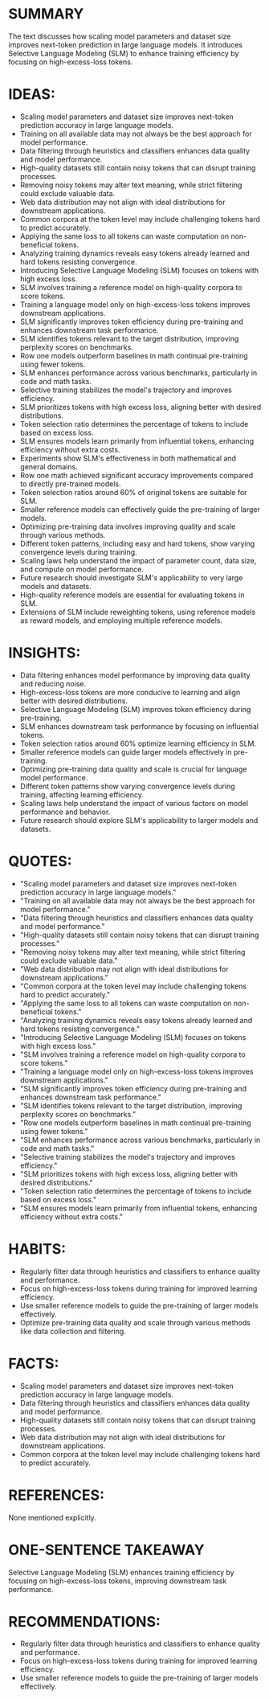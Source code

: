 # SUMMARY
The text discusses how scaling model parameters and dataset size improves next-token prediction in large language models. It introduces Selective Language Modeling (SLM) to enhance training efficiency by focusing on high-excess-loss tokens.

# IDEAS:
- Scaling model parameters and dataset size improves next-token prediction accuracy in large language models.
- Training on all available data may not always be the best approach for model performance.
- Data filtering through heuristics and classifiers enhances data quality and model performance.
- High-quality datasets still contain noisy tokens that can disrupt training processes.
- Removing noisy tokens may alter text meaning, while strict filtering could exclude valuable data.
- Web data distribution may not align with ideal distributions for downstream applications.
- Common corpora at the token level may include challenging tokens hard to predict accurately.
- Applying the same loss to all tokens can waste computation on non-beneficial tokens.
- Analyzing training dynamics reveals easy tokens already learned and hard tokens resisting convergence.
- Introducing Selective Language Modeling (SLM) focuses on tokens with high excess loss.
- SLM involves training a reference model on high-quality corpora to score tokens.
- Training a language model only on high-excess-loss tokens improves downstream applications.
- SLM significantly improves token efficiency during pre-training and enhances downstream task performance.
- SLM identifies tokens relevant to the target distribution, improving perplexity scores on benchmarks.
- Row one models outperform baselines in math continual pre-training using fewer tokens.
- SLM enhances performance across various benchmarks, particularly in code and math tasks.
- Selective training stabilizes the model's trajectory and improves efficiency.
- SLM prioritizes tokens with high excess loss, aligning better with desired distributions.
- Token selection ratio determines the percentage of tokens to include based on excess loss.
- SLM ensures models learn primarily from influential tokens, enhancing efficiency without extra costs.
- Experiments show SLM's effectiveness in both mathematical and general domains.
- Row one math achieved significant accuracy improvements compared to directly pre-trained models.
- Token selection ratios around 60% of original tokens are suitable for SLM.
- Smaller reference models can effectively guide the pre-training of larger models.
- Optimizing pre-training data involves improving quality and scale through various methods.
- Different token patterns, including easy and hard tokens, show varying convergence levels during training.
- Scaling laws help understand the impact of parameter count, data size, and compute on model performance.
- Future research should investigate SLM's applicability to very large models and datasets.
- High-quality reference models are essential for evaluating tokens in SLM.
- Extensions of SLM include reweighting tokens, using reference models as reward models, and employing multiple reference models.

# INSIGHTS:
- Data filtering enhances model performance by improving data quality and reducing noise.
- High-excess-loss tokens are more conducive to learning and align better with desired distributions.
- Selective Language Modeling (SLM) improves token efficiency during pre-training.
- SLM enhances downstream task performance by focusing on influential tokens.
- Token selection ratios around 60% optimize learning efficiency in SLM.
- Smaller reference models can guide larger models effectively in pre-training.
- Optimizing pre-training data quality and scale is crucial for language model performance.
- Different token patterns show varying convergence levels during training, affecting learning efficiency.
- Scaling laws help understand the impact of various factors on model performance and behavior.
- Future research should explore SLM's applicability to larger models and datasets.

# QUOTES:
- "Scaling model parameters and dataset size improves next-token prediction accuracy in large language models."
- "Training on all available data may not always be the best approach for model performance."
- "Data filtering through heuristics and classifiers enhances data quality and model performance."
- "High-quality datasets still contain noisy tokens that can disrupt training processes."
- "Removing noisy tokens may alter text meaning, while strict filtering could exclude valuable data."
- "Web data distribution may not align with ideal distributions for downstream applications."
- "Common corpora at the token level may include challenging tokens hard to predict accurately."
- "Applying the same loss to all tokens can waste computation on non-beneficial tokens."
- "Analyzing training dynamics reveals easy tokens already learned and hard tokens resisting convergence."
- "Introducing Selective Language Modeling (SLM) focuses on tokens with high excess loss."
- "SLM involves training a reference model on high-quality corpora to score tokens."
- "Training a language model only on high-excess-loss tokens improves downstream applications."
- "SLM significantly improves token efficiency during pre-training and enhances downstream task performance."
- "SLM identifies tokens relevant to the target distribution, improving perplexity scores on benchmarks."
- "Row one models outperform baselines in math continual pre-training using fewer tokens."
- "SLM enhances performance across various benchmarks, particularly in code and math tasks."
- "Selective training stabilizes the model's trajectory and improves efficiency."
- "SLM prioritizes tokens with high excess loss, aligning better with desired distributions."
- "Token selection ratio determines the percentage of tokens to include based on excess loss."
- "SLM ensures models learn primarily from influential tokens, enhancing efficiency without extra costs."

# HABITS:
- Regularly filter data through heuristics and classifiers to enhance quality and performance.
- Focus on high-excess-loss tokens during training for improved learning efficiency.
- Use smaller reference models to guide the pre-training of larger models effectively.
- Optimize pre-training data quality and scale through various methods like data collection and filtering.

# FACTS:
- Scaling model parameters and dataset size improves next-token prediction accuracy in large language models.
- Data filtering through heuristics and classifiers enhances data quality and model performance.
- High-quality datasets still contain noisy tokens that can disrupt training processes.
- Web data distribution may not align with ideal distributions for downstream applications.
- Common corpora at the token level may include challenging tokens hard to predict accurately.

# REFERENCES:
None mentioned explicitly.

# ONE-SENTENCE TAKEAWAY
Selective Language Modeling (SLM) enhances training efficiency by focusing on high-excess-loss tokens, improving downstream task performance.

# RECOMMENDATIONS:
- Regularly filter data through heuristics and classifiers to enhance quality and performance.
- Focus on high-excess-loss tokens during training for improved learning efficiency.
- Use smaller reference models to guide the pre-training of larger models effectively.